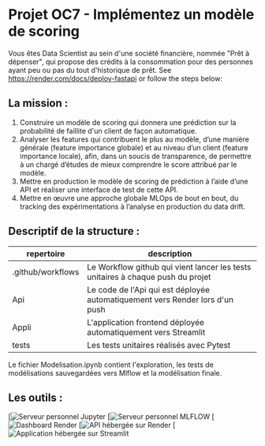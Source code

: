 # Projet OC7 - Implémentez un modèle de scoring

Vous êtes Data Scientist au sein d'une société financière, nommée "Prêt à dépenser", qui propose des crédits à la consommation pour des personnes ayant peu ou pas du tout d'historique de prêt.
See https://render.com/docs/deploy-fastapi or follow the steps below:

## La mission :

1. Construire un modèle de scoring qui donnera une prédiction sur la probabilité de faillite d'un client de façon automatique.
2. Analyser les features qui contribuent le plus au modèle, d’une manière générale (feature importance globale) et au niveau d’un client (feature importance locale), afin, dans un soucis de transparence, de permettre à un chargé d’études de mieux comprendre le score attribué par le modèle.
3. Mettre en production le modèle de scoring de prédiction à l’aide d’une API et réaliser une interface de test de cette API.
4. Mettre en œuvre une approche globale MLOps de bout en bout, du tracking des expérimentations à l’analyse en production du data drift.

## Descriptif de la structure :

repertoire			| description
------------------- | -----------
.github/workflows 	| Le Workflow github qui vient lancer les tests unitaires à chaque push du projet
Api 				| Le code de l'Api qui est déployée automatiquement vers Render lors d'un push
Appli				| L'application frontend déployée automatiquement vers Streamlit
tests				| Les tests unitaires réalisés avec Pytest

Le fichier Modelisation.ipynb contient l'exploration, les tests de modélisations sauvegardées vers Mlflow et la modélisation finale.

## Les outils :

[![Serveur personnel Jupyter](http://10.0.100.172:8888/)
[![Serveur personnel MLFLOW](http://10.0.50.72:5000/)
[![Dashboard Render](https://dashboard.render.com/)
[![API hébergée sur Render](https://ocp7-api.onrender.com/)
[![Application hébergée sur Streamlit](https://ocp7-froidure.streamlit.app/)
